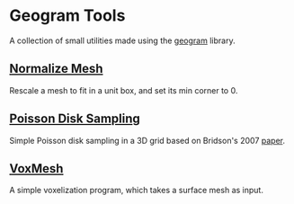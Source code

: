 Geogram Tools
=============

A collection of small utilities made using the [geogram](http://alice.loria.fr/software/geogram/doc/html/index.html) library.


[Normalize Mesh](normalize_mesh)
---------------------------

Rescale a mesh to fit in a unit box, and set its min corner to 0.

[Poisson Disk Sampling](poisson_disk)
------------------------------------

Simple Poisson disk sampling in a 3D grid based on Bridson's 2007 [paper](http://dx.doi.org/10.1145/1278780.1278807).

[VoxMesh](voxmesh)
------------------

A simple voxelization program, which takes a surface mesh as input.
